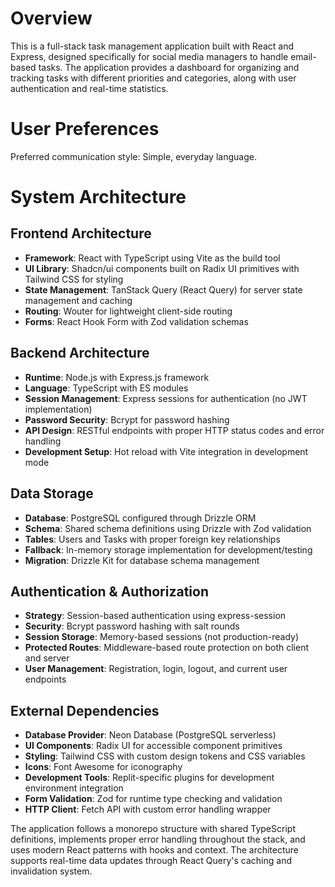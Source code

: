 
# Overview

This is a full-stack task management application built with React and Express, designed specifically for social media managers to handle email-based tasks. The application provides a dashboard for organizing and tracking tasks with different priorities and categories, along with user authentication and real-time statistics.

# User Preferences

Preferred communication style: Simple, everyday language.

# System Architecture

## Frontend Architecture
- **Framework**: React with TypeScript using Vite as the build tool
- **UI Library**: Shadcn/ui components built on Radix UI primitives with Tailwind CSS for styling
- **State Management**: TanStack Query (React Query) for server state management and caching
- **Routing**: Wouter for lightweight client-side routing
- **Forms**: React Hook Form with Zod validation schemas

## Backend Architecture
- **Runtime**: Node.js with Express.js framework
- **Language**: TypeScript with ES modules
- **Session Management**: Express sessions for authentication (no JWT implementation)
- **Password Security**: Bcrypt for password hashing
- **API Design**: RESTful endpoints with proper HTTP status codes and error handling
- **Development Setup**: Hot reload with Vite integration in development mode

## Data Storage
- **Database**: PostgreSQL configured through Drizzle ORM
- **Schema**: Shared schema definitions using Drizzle with Zod validation
- **Tables**: Users and Tasks with proper foreign key relationships
- **Fallback**: In-memory storage implementation for development/testing
- **Migration**: Drizzle Kit for database schema management

## Authentication & Authorization
- **Strategy**: Session-based authentication using express-session
- **Security**: Bcrypt password hashing with salt rounds
- **Session Storage**: Memory-based sessions (not production-ready)
- **Protected Routes**: Middleware-based route protection on both client and server
- **User Management**: Registration, login, logout, and current user endpoints

## External Dependencies
- **Database Provider**: Neon Database (PostgreSQL serverless)
- **UI Components**: Radix UI for accessible component primitives
- **Styling**: Tailwind CSS with custom design tokens and CSS variables
- **Icons**: Font Awesome for iconography
- **Development Tools**: Replit-specific plugins for development environment integration
- **Form Validation**: Zod for runtime type checking and validation
- **HTTP Client**: Fetch API with custom error handling wrapper

The application follows a monorepo structure with shared TypeScript definitions, implements proper error handling throughout the stack, and uses modern React patterns with hooks and context. The architecture supports real-time data updates through React Query's caching and invalidation system.